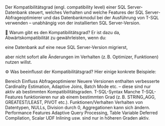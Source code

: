 ﻿Der Kompatibilitätsgrad (engl. compatibility level) einer SQL Server-Datenbank steuert, welches Verhalten und welche Features der SQL Server-Abfrageoptimierer und das Datenbankmodul bei der Ausführung von T-SQL verwenden – unabhängig von der installierten SQL Server-Version.

🎯 Warum gibt es den Kompatibilitätsgrad?
Er ist dazu da, Abwärtskompatibilität zu gewährleisten, wenn du:

eine Datenbank auf eine neue SQL Server-Version migrierst,

aber nicht sofort alle Änderungen im Verhalten (z. B. Optimizer, Funktionen) nutzen willst.

⚙️ Was beeinflusst der Kompatibilitätsgrad?
Hier einige konkrete Beispiele:

Bereich	Einfluss
Abfrageoptimierer	Neuere Versionen enthalten verbesserte Cardinality Estimation, Adaptive Joins, Batch Mode etc. – diese sind nur aktiv ab bestimmten Kompatibilitätsgraden.
T-SQL-Syntax	Manche T-SQL-Features funktionieren nur ab einem bestimmten Grad (z. B. STRING_AGG, GREATEST/LEAST, PIVOT etc.).
Funktionen/Verhalten	Verhalten von Datentypen, NULLs, Division durch 0, Aggregationen kann sich ändern.
Performance Features	Adaptive Query Processing, Table Variable Deferred Compilation, Scalar UDF Inlining usw. sind nur in höheren Graden aktiv.